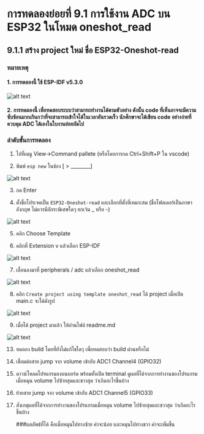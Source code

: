 # การทดลองย่อยที่ 9.1 การใช้งาน ADC บน ESP32 ในโหมด oneshot_read

## 9.1.1 สร้าง project ใหม่ ชื่อ ESP32-Oneshot-read

###  หมายเหตุ
#### 1. การทดลองนี้ ใช้ ESP-IDF v5.3.0

![alt text](./Pictures/image-13.png)

#### 2. การทดลองนี้ เพื่อทดสอบระบบว่าสามารถทำงานได้ตามตัวอย่าง ดังนั้น code ที่เห็นอาจจะมีความซับซ้อนมากเกินกว่าที่จะสามารถเข้าใจได้ในเวลาอันรวดเร็ว นักศึกษาจะได้เขียน code อย่างง่ายที่ควบคุม ADC ได้เองในใบงานย่อยถัดไป


###  ลำดับขั้นการทดลอง


1. ไปที่เมนู View->Command pallete (หรือโดยการกด Ctrl+Shift+P  ใน vscode)

2. พิมพ์ `esp new` ในช่อง [ > ________]

![alt text](./Pictures/image-04.png)


3. กด Enter

4. ตั้งชื่อโปรเจคเป็น `ESP32-Oneshot-read` และเลือกที่ตั้งที่เหมาะสม (ชื่อโฟลเดอร์เป็นภาษาอังกฤษ ไม่ควรมีอักระพิเศษใดๆ ยกเว้น _ หรือ -)

![alt text](./Pictures/image-16.png)

5. คลิก Choose Template


6.  คลิกที่ Extension v แล้วเลือก ESP-IDF

![alt text](./Pictures/image-17.png)

7.  เลื่อนลงมาที่  peripherals / adc แล้วเลือก oneshot_read

![alt text](./Pictures/image-18.png)


8. คลิก `Create project using template oneshot_read`  ได้ project เมื่อเปิด main.c  จะได้ดังรูป 

![alt text](./Pictures/image-19.png)


9. เมื่อได้ project มาแล้ว ให้อ่านไฟล์ readme.md

![alt text](./Pictures/image-20.png)


13. ทดลอง  build โดยที่ยังไม่แก้ไขใดๆ เพื่อทดสอบว่า build ผ่านหรือไม่

14. เชื่อมต่อสาย jump จาก volume เข้ากับ ADC1 Channel4 (GPIO32) 


15. ดาวน์โหลดโปรแกรมลงบนบอร์ด พร้อมทั้งเปิด terminal ดูผลที่ได้จากการทำงานของโปรแกรมเมื่อหมุน volume ไปซ้ายสุดและขวาสุด ว่าเกิดอะไรขึ้นบ้าง 


16. ย้ายสาย jump จาก volume เข้ากับ ADC1 Channel5 (GPIO33)

17. สังเกตุผลที่ได้จากการทำงานของโปรแกรมเมื่อหมุน volume ไปซ้ายสุดและขวาสุด ว่าเกิดอะไรขึ้นบ้าง

    ###ผลลัพธ์ที่ได้ คือเมื่อหมุนไปทางซ้าย ค่าจะน้อย และหมุนไปทางขวา ค่าจะเพิ่มขึ้น




